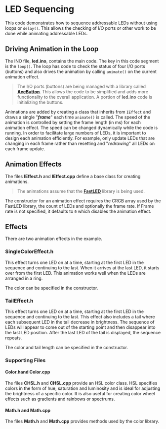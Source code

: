# LED Sequencing
This code demonstrates how to sequence addressable LEDs without using loops or `delay()`. This allows the checking of I/O ports or other work to be done while animating addressable LEDs.

## Driving Animation in the Loop
The INO file, **led.ino**, contains the main code. The key in this code segment is the `loop()`. The loop has code to check the status of four I/O ports (buttons) and also drives the animation by calling `animate()` on the current animation effect.

> The I/O ports (buttons) are being managed with a library called **[AceButton](https://github.com/bxparks/AceButton)**. This allows the code to be simplified and adds more functionality to the overall application. A portion of **led.ino** code is initializing the buttons.

Animations are added by creating a class that inherits from `IEffect` and draws a single "***frame***" each time `animate()` is called. The speed of the animation is controlled by setting the frame length (in ms) for each animation effect. The speed can be changed dynamically while the code is running. In order to facilitate large numbers of LEDs, it is important to design each animation efficiently. For example, only update LEDs that are changing in each frame rather than resetting and "*redrawing*" all LEDs on each frame update.

## Animation Effects
The files **IEffect.h** and **IEffect.cpp** define a base class for creating animations.

> The animations assume that the **[FastLED](https://fastled.io/)** library is being used.

The constructor for an animation effect requires the CRGB array used by the FastLED library, the count of LEDs and optionally the frame rate. If Frame rate is not specified, it defaults to `0` which disables the animation effect.

## Effects
There are two animation effects in the example. 

### SingleColorEffect.h
This effect turns one LED on at a time, starting at the first LED in the sequence and continuing to the last. When it arrives at the last LED, it starts over from the first LED. This animation works well when the LEDs are arranged in a ring.

The color can be specified in the constructor.

### TailEffect.h
This effect turns one LED on at a time, starting at the first LED in the sequence and continuing to the last. This effect also includes a tail where each subsequent LED in the tail decrease in brightness. The sequence of LEDs will appear to come out of the starting point and then disappear into the last LED position. After the last LED of the tail is displayed, the sequence repeats.

The color and tail length can be specified in the constructor.

### Supporting Files

#### Color.hand Color.cpp
The files **CHSL.h** and **CHSL.cpp** provide an HSL color class. HSL specifies colors in the form of hue, saturation and luminosity and is ideal for adjusting the brightness of a specific color. It is also useful for creating color wheel effects such as gradients and rainbows or spectrums.

#### Math.h and Math.cpp
The files **Math.h** and **Math.cpp** provides methods used by the color library.